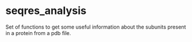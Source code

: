 # seqres_analysis
Set of functions to get some useful information about the subunits present in a protein from a pdb file.
